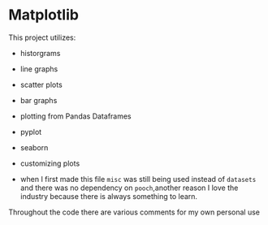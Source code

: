 Matplotlib
====================


This project utilizes:

- historgrams
- line graphs
- scatter plots
- bar graphs
- plotting from Pandas Dataframes
- pyplot
- seaborn
- customizing plots



- when I first made this file `misc` was still being used instead of `datasets` and there was no dependency on `pooch`,another reason I love the industry because there is always something to learn.





Throughout the code there are various comments for my own personal use

